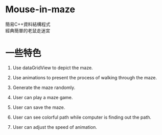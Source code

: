 # Mouse-in-maze
簡易C++資料結構程式\
經典簡單的老鼠走迷宮

# 一些特色
1. Use dataGridView to depict  the maze.

2. Use animations to present the process of walking through the maze.

3. Generate the maze randomly.

4. User can play a maze game.

5. User can save the maze.

6. User can see colorful path while computer is finding out the path.

7. User can adjust the speed of animation.
